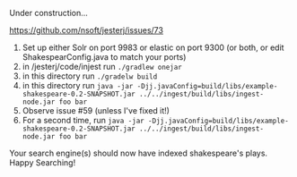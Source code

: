 Under construction...

https://github.com/nsoft/jesterj/issues/73

1. Set up either Solr on port 9983 or elastic on port 9300 (or both, or edit ShakespearConfig.java to match your ports)
1. in /jesterj/code/injest run `./gradlew onejar`
1. in this directory run `./gradelw build`
1. in this directory run `java -jar -Djj.javaConfig=build/libs/example-shakespeare-0.2-SNAPSHOT.jar ../../ingest/build/libs/ingest-node.jar foo bar`
1. Observe issue #59 (unless I've fixed it!)
1. For a second time, run `java -jar -Djj.javaConfig=build/libs/example-shakespeare-0.2-SNAPSHOT.jar ../../ingest/build/libs/ingest-node.jar foo bar`

Your search engine(s) should now have indexed shakespeare's plays.  Happy Searching!
